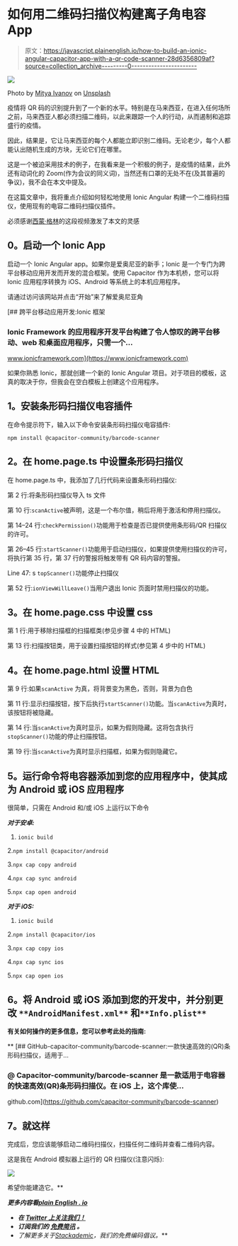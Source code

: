 # 如何用二维码扫描仪构建离子角电容 App

> 原文：<https://javascript.plainenglish.io/how-to-build-an-ionic-angular-capacitor-app-with-a-qr-code-scanner-28d6356809af?source=collection_archive---------0----------------------->

![](img/1622e9de9679c99c57276e86edcebe80.png)

Photo by [Mitya Ivanov](https://unsplash.com/@aka_opex?utm_source=medium&utm_medium=referral) on [Unsplash](https://unsplash.com?utm_source=medium&utm_medium=referral)

疫情将 QR 码的识别提升到了一个新的水平。特别是在马来西亚，在进入任何场所之前，马来西亚人都必须扫描二维码，以此来跟踪一个人的行动，从而遏制和追踪盛行的疫情。

因此，结果是，它让马来西亚的每个人都能立即识别二维码。无论老少，每个人都能认出随机生成的方块，无论它们在哪里。

这是一个被迫采用技术的例子，在我看来是一个积极的例子，是疫情的结果，此外还有动词化的 Zoom(作为会议的同义词)，当然还有口罩的无处不在(及其普遍的争议)，我不会在本文中提及。

在这篇文章中，我将重点介绍如何轻松地使用 Ionic Angular 构建一个二维码扫描仪，使用现有的电容二维码扫描仪插件。

必须感谢[西蒙·格林](https://medium.com/u/bca45c04dc66?source=post_page-----28d6356809af--------------------------------)的这段视频激发了本文的灵感

## **0。启动一个 Ionic App**

启动一个 Ionic Angular app。如果你是爱奥尼亚的新手；Ionic 是一个专门为跨平台移动应用开发而开发的混合框架。使用 Capacitor 作为本机桥，您可以将 Ionic 应用程序转换为 iOS、Android 等系统上的本机应用程序。

请通过访问该网站并点击“开始”来了解爱奥尼亚角

[](https://www.ionicframework.com) [## 跨平台移动应用开发:Ionic 框架

### Ionic Framework 的应用程序开发平台构建了令人惊叹的跨平台移动、web 和桌面应用程序，只需一个…

www.ionicframework.com](https://www.ionicframework.com) 

如果你熟悉 Ionic，那就创建一个新的 Ionic Angular 项目。对于项目的模板，这真的取决于你，但我会在空白模板上创建这个应用程序。

## **1。安装条形码扫描仪电容插件**

在命令提示符下，输入以下命令安装条形码扫描仪电容插件:

```
npm install @capacitor-community/barcode-scanner
```

## **2。在 home.page.ts** 中设置条形码扫描仪

在 home.page.ts 中，我添加了几行代码来设置条形码扫描仪:

第 2 行:将条形码扫描仪导入 ts 文件

第 10 行:`scanActive`被声明，这是一个布尔值，稍后将用于激活和停用扫描仪。

第 14–24 行:`checkPermission()`功能用于检查是否已提供使用条形码/QR 扫描仪的许可。

第 26–45 行:`startScanner()`功能用于启动扫描仪，如果提供使用扫描仪的许可，将执行第 35 行，第 37 行的警报将触发带有 QR 码内容的警报。

Line 47: s `topScanner()`功能停止扫描仪

第 52 行:`ionViewWillLeave()`当用户退出 Ionic 页面时禁用扫描仪的功能。

## **3。在 home.page.css 中设置 css**

第 1 行:用于移除扫描框的扫描框类(参见步骤 4 中的 HTML)

第 13 行:扫描按钮类，用于设置扫描按钮的样式(参见第 4 步中的 HTML)

## **4。在 home.page.html 设置 HTML**

第 9 行:如果`scanActive` 为真，将背景变为黑色，否则，背景为白色

第 11 行:显示扫描按钮，按下后执行`startScanner()`功能。当`scanActive`为真时，该按钮将被隐藏。

第 14 行:当`scanActive`为真时显示，如果为假则隐藏。这将包含执行`stopScanner()`功能的停止扫描按钮。

第 19 行:当`scanActive`为真时显示扫描框，如果为假则隐藏它。

## **5。运行命令将电容器添加到您的应用程序中，使其成为 Android 或 iOS 应用程序**

很简单，只需在 Android 和/或 iOS 上运行以下命令

***对于安卓:***

1.  `ionic build`

2.`npm install @capacitor/android`

3.`npx cap copy android`

4.`npx cap sync android`

5.`npx cap open android`

***对于 iOS:***

1.  `ionic build`

2.`npm install @capacitor/ios`

3.`npx cap copy ios`

4.`npx cap sync ios`

5.`npx cap open ios`

## **6。将 Android 或 iOS 添加到您的开发中，并分别更改** `**AndroidManifest.xml**` **和**`**Info.plist**`

**有关如何操作的更多信息，您可以参考此处的指南:**

**[](https://github.com/capacitor-community/barcode-scanner) [## GitHub-capacitor-community/barcode-scanner:一款快速高效的(QR)条形码扫描仪，适用于…

### @ Capacitor-community/barcode-scanner 是一款适用于电容器的快速高效(QR)条形码扫描仪。在 iOS 上，这个库使…

github.com](https://github.com/capacitor-community/barcode-scanner) 

## **7。就这样**

完成后，您应该能够启动二维码扫描仪，扫描任何二维码并查看二维码内容。

这是我在 Android 模拟器上运行的 QR 扫描仪(注意闪烁):

![](img/0ae3eaf5eced2386578e0fbcc2f384d0.png)

希望你能建造它。** 

***更多内容看*[***plain English . io***](http://plainenglish.io)**

*   ***在* [*Twitter 上关注我们！*](http://twitter.com/JS_PlainEnglish)**
*   ***订阅我们的* [*免费简讯*](http://newsletter.plainenglish.io/) *。***
*   ***了解更多关于*[*Stackademic*](https://stackademic.com/)*，我们的免费编码倡议。***